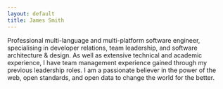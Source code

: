 ```yaml
---
layout: default
title: James Smith
---
```

Professional multi-language and multi-platform software engineer, specialising in developer relations, team leadership, and software architecture & design. As well as extensive technical and academic experience, I have team management experience gained through my previous leadership roles. I am a passionate believer in the power of the web, open standards, and open data to change the world for the better.